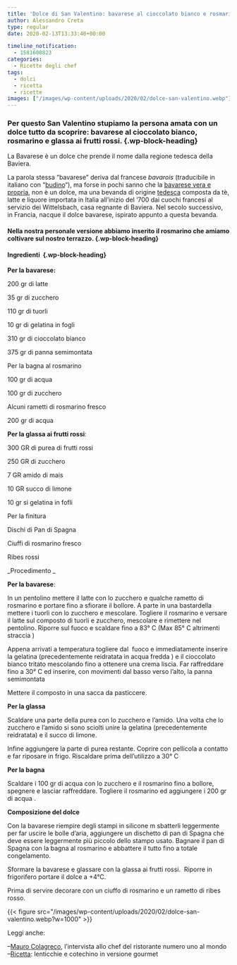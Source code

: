 ```yaml
---
title: 'Dolce di San Valentino: bavarese al cioccolato bianco e rosmarino con glassa ai frutti rossi'
author: Alessandro Creta
type: regular
date: 2020-02-13T13:33:40+00:00

timeline_notification:
  - 1581600823
categories:
  - Ricette degli chef
tags:
  - dolci
  - ricetta
  - ricette
images: ["/images/wp-content/uploads/2020/02/dolce-san-valentino.webp"]
---
```

### Per questo San Valentino stupiamo la persona amata con un dolce tutto da scoprire: bavarese al cioccolato bianco, rosmarino e glassa ai frutti rossi. {.wp-block-heading}

La Bavarese è un dolce che prende il nome dalla regione tedesca della Baviera.&nbsp;

La parola stessa &#8220;bavarese&#8221; deriva dal francese _bavarois_ (traducibile in italiano con &#8220;<a href="https://it.wikipedia.org/wiki/Budino" target="_blank" rel="noreferrer noopener" aria-label=" (apre in una nuova scheda)">budino</a>&#8220;), ma forse in pochi sanno che la <a href="https://it.wikipedia.org/wiki/Bavarese_(bevanda)" target="_blank" rel="noreferrer noopener" aria-label=" (apre in una nuova scheda)">bavarese vera e propria</a>, non è un dolce, ma una bevanda di origine <a href="https://aleepepe.com/2019/12/08/im-beck/" target="_blank" rel="noreferrer noopener" aria-label="tedesca (apre in una nuova scheda)">tedesca</a> composta da tè, latte e liquore importata in Italia all&#8217;inizio del &#8216;700 dai cuochi francesi al servizio dei Wittelsbach, casa regnante di Baviera. Nel secolo successivo, in Francia, nacque il dolce bavarese, ispirato appunto a questa bevanda.

#### Nella nostra personale versione abbiamo inserito il rosmarino che amiamo coltivare sul nostro terrazzo. {.wp-block-heading}

#### **Ingredienti&nbsp;** {.wp-block-heading}

**Per la bavarese:**

200 gr di latte

35 gr di zucchero&nbsp;

110 gr di tuorli&nbsp;

10 gr di gelatina in fogli

310 gr di cioccolato bianco

375 gr di panna semimontata&nbsp;

Per la bagna al rosmarino

100 gr di acqua&nbsp;

100 gr di zucchero&nbsp;

Alcuni rametti di rosmarino fresco&nbsp;

200 gr di acqua&nbsp;

**Per la glassa ai frutti rossi**:

300 GR di purea di frutti rossi

250 GR di zucchero&nbsp;

7 GR amido di mais&nbsp;

10 GR succo di limone

10 gr si gelatina in fofli

Per la finitura&nbsp;

Dischi di Pan di Spagna&nbsp;

Ciuffi di rosmarino fresco&nbsp;

Ribes rossi&nbsp;

_Procedimento _

**Per la bavarese**:

In un pentolino mettere il latte con lo zucchero e qualche rametto di rosmarino e portare fino a sfiorare il bollore.&nbsp;A parte in una bastardella mettere i tuorli con lo zucchero e mescolare. Togliere il rosmarino e versare il latte sul composto di tuorli e zucchero, mescolare e rimettere nel pentolino. Riporre sul fuoco e scaldare fino a 83° C (Max 85° C altrimenti straccia )&nbsp;

Appena arrivati a temperatura togliere dal&nbsp; fuoco e immediatamente inserire la gelatina (precedentemente reidratata in acqua fredda ) e il cioccolato bianco tritato mescolando fino a ottenere una crema liscia. Far raffreddare fino a 30° C ed inserire, con movimenti dal basso verso l&#8217;alto, la panna semimontata&nbsp;

Mettere il composto in una sacca da pasticcere.

**Per la glassa**&nbsp;

Scaldare una parte della purea con lo zucchero e l&#8217;amido. Una volta che lo zucchero e l&#8217;amido si sono sciolti unire la gelatina (precedentemente reidratata) e il succo di limone.

Infine aggiungere la parte di purea restante. Coprire con pellicola a contatto e far riposare in frigo.&nbsp;Riscaldare prima dell’utilizzo a 30° C&nbsp;

**Per la bagna&nbsp;**

Scaldare i 100 gr di acqua con lo zucchero e il rosmarino fino a bollore, spegnere e lasciar raffreddare. Togliere il rosmarino ed aggiungere i 200 gr di acqua .

**Composizione del dolce**&nbsp;

Con la bavarese riempire degli stampi in silicone m sbatterli leggermente per far uscire le bolle d&#8217;aria, aggiungere un dischetto di pan di Spagna che deve essere leggermente più piccolo dello stampo usato. Bagnare il pan di Spagna con la bagna al rosmarino e abbattere il tutto fino a totale congelamento.&nbsp;

Sformare la bavarese e glassare con la glassa ai frutti rossi.&nbsp; Riporre in frigorifero portare il dolce a +4°C.

Prima di servire decorare con un ciuffo di rosmarino e un rametto di ribes rosso.


{{< figure src="/images/wp-content/uploads/2020/02/dolce-san-valentino.webp?w=1000" >}}


Leggi anche:

&#8211;<a rel="noreferrer noopener" aria-label="Mauro Colagreco (apre in una nuova scheda)" href="https://aleepepe.com/2020/02/09/mauro-colagreco-mirazur-intervista/" target="_blank">Mauro Colagreco</a>, l&#8217;intervista allo chef del ristorante numero uno al mondo  
&#8211;<a href="https://aleepepe.com/2020/01/07/lenticchie-e-cotechino-ricetta-gourmet/" target="_blank" rel="noreferrer noopener" aria-label="Ricetta (apre in una nuova scheda)">Ricetta</a>: lenticchie e cotechino in versione gourmet